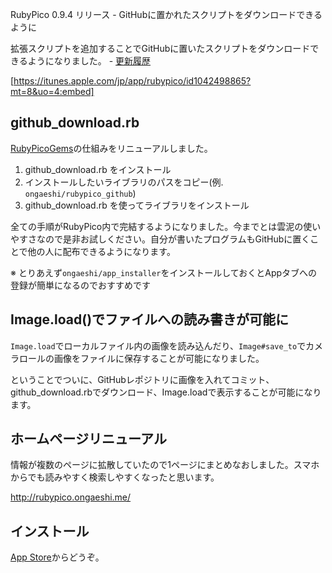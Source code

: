 RubyPico 0.9.4 リリース - GitHubに置かれたスクリプトをダウンロードできるように
<!-- 10328749687206195221 -->
拡張スクリプトを追加することでGitHubに置いたスクリプトをダウンロードできるようになりました。 - [更新履歴](https://github.com/ongaeshi/RubyPico/blob/master/HISTORY.md)

[https://itunes.apple.com/jp/app/rubypico/id1042498865?mt=8&uo=4:embed]

## github_download.rb
[RubyPicoGems](https://github.com/ongaeshi/RubyPicoGems)の仕組みをリニューアルしました。

1. github_download.rb をインストール
2. インストールしたいライブラリのパスをコピー(例. `ongaeshi/rubypico_github`)
3. github_download.rb を使ってライブラリをインストール

全ての手順がRubyPico内で完結するようになりました。今までとは雲泥の使いやすさなので是非お試しください。自分が書いたプログラムもGitHubに置くことで他の人に配布できるようになります。

※ とりあえず`ongaeshi/app_installer`をインストールしておくとAppタブへの登録が簡単になるのでおすすめです

## Image.load()でファイルへの読み書きが可能に
`Image.load`でローカルファイル内の画像を読み込んだり、`Image#save_to`でカメラロールの画像をファイルに保存することが可能になりました。

ということでついに、GitHubレポジトリに画像を入れてコミット、github_download.rbでダウンロード、Image.loadで表示することが可能になります。

## ホームページリニューアル
情報が複数のページに拡散していたので1ページにまとめなおしました。スマホからでも読みやすく検索しやすくなったと思います。

http://rubypico.ongaeshi.me/

## インストール
[App Store](https://itunes.apple.com/jp/app/rubypico/id1042498865)からどうぞ。
